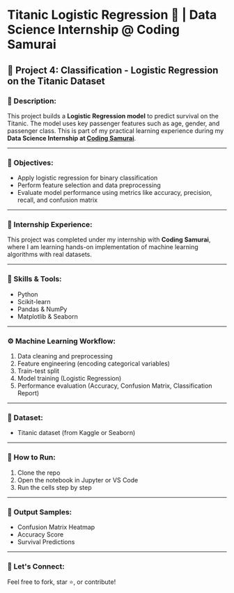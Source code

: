 # Titanic Logistic Regression 🚢 | Data Science Internship @ Coding Samurai

## 📌 Project 4: Classification - Logistic Regression on the Titanic Dataset

### 🧠 Description:
This project builds a **Logistic Regression model** to predict survival on the Titanic. The model uses key passenger features such as age, gender, and passenger class. This is part of my practical learning experience during my **Data Science Internship at [Coding Samurai](https://www.codingsamurai.in/)**.

---

### 🎯 Objectives:
- Apply logistic regression for binary classification
- Perform feature selection and data preprocessing
- Evaluate model performance using metrics like accuracy, precision, recall, and confusion matrix

---

### 💼 Internship Experience:
This project was completed under my internship with **Coding Samurai**, where I am learning hands-on implementation of machine learning algorithms with real datasets.

---

### 🧰 Skills & Tools:
- Python
- Scikit-learn
- Pandas & NumPy
- Matplotlib & Seaborn

---

### ⚙️ Machine Learning Workflow:
1. Data cleaning and preprocessing
2. Feature engineering (encoding categorical variables)
3. Train-test split
4. Model training (Logistic Regression)
5. Performance evaluation (Accuracy, Confusion Matrix, Classification Report)

---

### 📁 Dataset:
- Titanic dataset (from Kaggle or Seaborn)

---

### 🚀 How to Run:
1. Clone the repo
2. Open the notebook in Jupyter or VS Code
3. Run the cells step by step

---

### 📸 Output Samples:
- Confusion Matrix Heatmap
- Accuracy Score
- Survival Predictions

---

### 🤝 Let's Connect:
Feel free to fork, star ⭐, or contribute!
